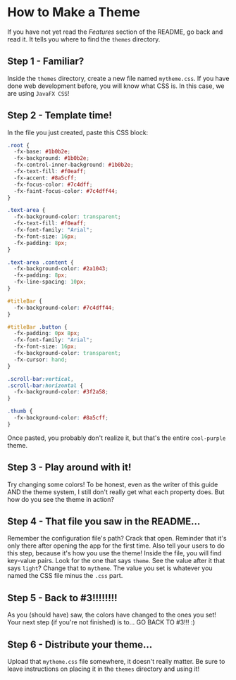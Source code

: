 # How to Make a Theme

If you have not yet read the _Features_ section of the README, go back and read it. It tells you where to find the `themes` directory.

## Step 1 - Familiar?

Inside the `themes` directory, create a new file named `mytheme.css`. If you have done web development before, you will know what CSS is. In this case, we are using `JavaFX CSS`!

## Step 2 - Template time!

In the file you just created, paste this CSS block:

```css
.root {
  -fx-base: #1b0b2e;
  -fx-background: #1b0b2e;
  -fx-control-inner-background: #1b0b2e;
  -fx-text-fill: #f0eaff;
  -fx-accent: #8a5cff;
  -fx-focus-color: #7c4dff;
  -fx-faint-focus-color: #7c4dff44;
}

.text-area {
  -fx-background-color: transparent;
  -fx-text-fill: #f0eaff;
  -fx-font-family: "Arial";
  -fx-font-size: 16px;
  -fx-padding: 8px;
}

.text-area .content {
  -fx-background-color: #2a1043;
  -fx-padding: 8px;
  -fx-line-spacing: 10px;
}

#titleBar {
  -fx-background-color: #7c4dff44;
}

#titleBar .button {
  -fx-padding: 0px 8px;
  -fx-font-family: "Arial";
  -fx-font-size: 16px;
  -fx-background-color: transparent;
  -fx-cursor: hand;
}

.scroll-bar:vertical,
.scroll-bar:horizontal {
  -fx-background-color: #3f2a58;
}

.thumb {
  -fx-background-color: #8a5cff;
}
```

Once pasted, you probably don't realize it, but that's the entire `cool-purple` theme.

## Step 3 - Play around with it!

Try changing some colors! To be honest, even as the writer of this guide AND the theme system, I still don't really get what each property does. But how do you see the theme in action?

## Step 4 - That file you saw in the README...

Remember the configuration file's path? Crack that open. Reminder that it's only there after opening the app for the first time. Also tell your users to do this step, because it's how you use the theme! Inside the file, you will find key-value pairs. Look for the one that says `theme`. See the value after it that says `light`? Change that to `mytheme`. The value you set is whatever you named the CSS file minus the `.css` part.

## Step 5 - Back to #3!!!!!!!!

As you (should have) saw, the colors have changed to the ones you set! Your next step (if you're not finished) is to... GO BACK TO #3!!! :)

## Step 6 - Distribute your theme...

Upload that `mytheme.css` file somewhere, it doesn't really matter. Be sure to leave instructions on placing it in the `themes` directory and using it!
